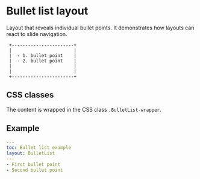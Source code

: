 # Bullet list layout

Layout that reveals individual bullet points. It demonstrates how layouts can
react to slide navigation.

```
 +-----------------------+
 |                       |
 |  - 1. bullet point    |
 |  - 2. bullet point    |
 |                       |
 |                       |
 +-----------------------+
```

## CSS classes

The content is wrapped in the CSS class `.BulletList-wrapper`.

## Example

```yaml
---
toc: Bullet list example
layout: BulletList
---
- First bullet point
- Second bullet point
```
